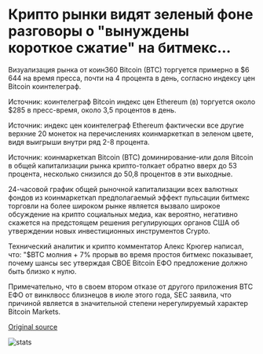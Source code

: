 # Крипто рынки видят зеленый фоне разговоры о "вынуждены короткое сжатие" на битмекс...

Визуализация рынка от коин360 Bitcoin (BTC) торгуется примерно в $6 644 на время пресса, почти на 4 процента в день, согласно индексу цен Bitcoin коинтелеграф.

Источник: коинтелеграф Bitcoin индекс цен Ethereum (в) торгуется около $285 в пресс-время, около 3,5 процентов в день.

Источник: индекс цен коинтелеграф Ethereum фактически все другие верхние 20 монеток на перечислениях коинмаркеткап в зеленом цвете, видя выигрыши внутри ряд 2-8 процента.

Источник: коинмаркеткап Bitcoin (BTC) доминирование-или доля Bitcoin в общей капитализации рынка крипто-толкает обратно вверх до 53 процента, несколько снизился до 50,8 процентов в эти выходные.

24-часовой график общей рыночной капитализации всех валютных фондов из коинмаркеткап предполагаемый эффект пульсации битмекс торговли на более широком рынке является вызвало широкое обсуждение на крипто социальных медиа, как вероятно, негативно скажется на предстоящем решения регулирующих органов США об утверждении новых инвестиционных инструментов Crypto.

Технический аналитик и крипто комментатор Алекс Крюгер написал, что: "$BTC молния + 7% прорыв во время простоя битмекс показывает, почему шансы sec утверждая CBOE Bitcoin ЕФО предложение должно быть близко к нулю.

Примечательно, что в своем втором отказе от другого приложения BTC ЕФО от винклвосс близнецов в июле этого года, SEC заявила, что причиной является в значительной степени нерегулируемый характер Bitcoin Markets.

[Original source](https://cointelegraph.com/news/crypto-markets-see-green-amid-talk-of-forced-short-squeeze-on-bitmex)

![stats](https://c.statcounter.com/11760860/0/a89fa40b/1/ "stats")